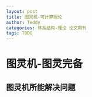 ```yaml
---
layout: post
title: 图灵机-可计算理论
author: Teddy
categories: 体系结构-理论 论文期刊
tags: TODO
---
```


# 图灵机-图灵完备
## 图灵机所能解决问题
